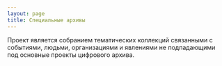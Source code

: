 ```yaml
---
layout: page
title: Специальные архивы
---
```


Проект является собранием тематических коллекций связанными с событиями, людьми, организациями и явлениями не подпадающими под основные проекты цифрового архива.
